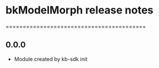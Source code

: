 # bkModelMorph release notes
=========================================

0.0.0
-----
* Module created by kb-sdk init
